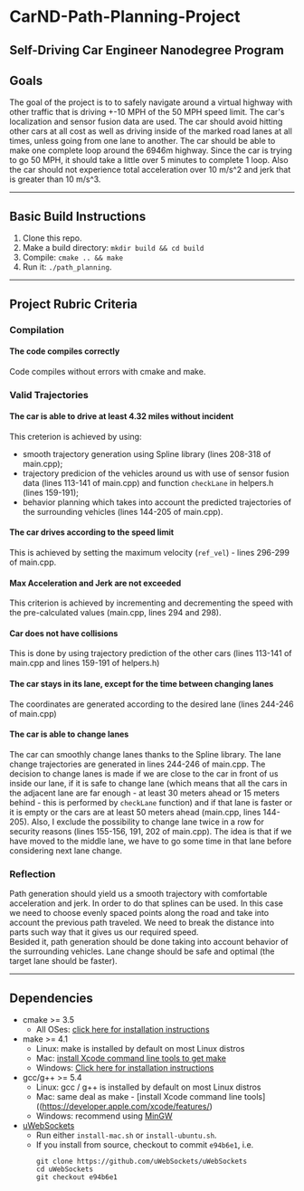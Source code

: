 # CarND-Path-Planning-Project
Self-Driving Car Engineer Nanodegree Program
---

## Goals

The goal of the project is to to safely navigate around a virtual highway with other traffic that is driving +-10 MPH of the 50 MPH speed limit. The car's localization and sensor fusion data are used. The car should avoid hitting other cars at all cost as well as driving inside of the marked road lanes at all times, unless going from one lane to another. The car should be able to make one complete loop around the 6946m highway. Since the car is trying to go 50 MPH, it should take a little over 5 minutes to complete 1 loop. Also the car should not experience total acceleration over 10 m/s^2 and jerk that is greater than 10 m/s^3.

---
## Basic Build Instructions

1. Clone this repo.
2. Make a build directory: `mkdir build && cd build`
3. Compile: `cmake .. && make`
4. Run it: `./path_planning`.
---
## Project Rubric Criteria

### Compilation
#### The code compiles correctly
Code compiles without errors with cmake and make.

### Valid Trajectories
#### The car is able to drive at least 4.32 miles without incident
This creterion is achieved by using:
* smooth trajectory generation using Spline library (lines 208-318 of main.cpp);
* trajectory predicion of the vehicles around us with use of sensor fusion data (lines 113-141 of main.cpp) and function
`checkLane` in helpers.h (lines 159-191);
* behavior planning which takes into account the predicted trajectories of the surrounding vehicles (lines 144-205 of main.cpp).
#### The car drives according to the speed limit
This is achieved by setting the maximum velocity (`ref_vel`) - lines 296-299 of main.cpp.
#### Max Acceleration and Jerk are not exceeded
This criterion is achieved by incrementing and decrementing the speed with the pre-calculated values (main.cpp, lines 294 and 298).
#### Car does not have collisions
This is done by using trajectory prediction of the other cars (lines 113-141 of main.cpp and lines 159-191 of helpers.h)
#### The car stays in its lane, except for the time between changing lanes
The coordinates are generated according to the desired lane (lines 244-246 of main.cpp)
#### The car is able to change lanes
The car can smoothly change lanes thanks to the Spline library. The lane change trajectories are generated in lines 244-246 of main.cpp. The decision to change lanes is made if we are close to the car in front of us inside our lane, if it is safe to change lane (which means that all the cars in the adjacent lane are far enough - at least 30 meters ahead or 15 meters behind - this is performed by `checkLane` function) and if that lane is faster or it is empty or the cars are at least 50 meters ahead (main.cpp, lines 144-205). Also, I exclude the possibility to change lane twice in a row for security reasons (lines 155-156, 191, 202 of main.cpp). The idea is that if we have moved to the middle lane, we have to go some time in that lane before considering next lane change.

### Reflection
Path generation should yield us a smooth trajectory with comfortable acceleration and jerk. In order to do that splines can be used. In this case we need to choose evenly spaced points along the road and take into account the previous 
path traveled. We need to break the distance into parts such way that it gives us our required speed.  
Besided it, path generation should be done taking into account behavior of the surrounding vehicles. Lane change should be safe and optimal (the target lane should be faster).

---

## Dependencies

* cmake >= 3.5
  * All OSes: [click here for installation instructions](https://cmake.org/install/)
* make >= 4.1
  * Linux: make is installed by default on most Linux distros
  * Mac: [install Xcode command line tools to get make](https://developer.apple.com/xcode/features/)
  * Windows: [Click here for installation instructions](http://gnuwin32.sourceforge.net/packages/make.htm)
* gcc/g++ >= 5.4
  * Linux: gcc / g++ is installed by default on most Linux distros
  * Mac: same deal as make - [install Xcode command line tools]((https://developer.apple.com/xcode/features/)
  * Windows: recommend using [MinGW](http://www.mingw.org/)
* [uWebSockets](https://github.com/uWebSockets/uWebSockets)
  * Run either `install-mac.sh` or `install-ubuntu.sh`.
  * If you install from source, checkout to commit `e94b6e1`, i.e.
    ```
    git clone https://github.com/uWebSockets/uWebSockets 
    cd uWebSockets
    git checkout e94b6e1
    ```

